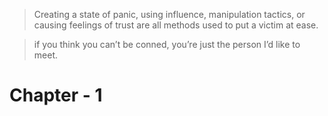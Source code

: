 > Creating a state of panic, using influence, manipulation tactics, or causing feelings of trust are all methods used to put a victim at ease.

> if you think you can’t be conned, you’re just the person I’d like to meet.

# Chapter - 1